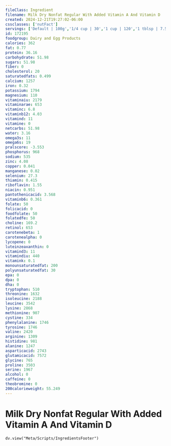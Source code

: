 ```yaml
---
fileClass: Ingredient
filename: Milk Dry Nonfat Regular With Added Vitamin A And Vitamin D
created: 2024-12-21T19:27:02-06:00
cssclasses: ['nutFact']
servings: ['Default | 100g','1/4 cup | 30','1 cup | 120','1 tblsp | 7.5']
id: 172195
foodgroup: Dairy and Egg Products
calories: 362
fat: 0.77
protein: 36.16
carbohydrate: 51.98
sugars: 51.98
fiber: 0
cholesterol: 20
saturatedfats: 0.499
calcium: 1257
iron: 0.32
potassium: 1794
magnesium: 110
vitaminaiu: 2179
vitaminarae: 653
vitaminc: 6.8
vitaminb12: 4.03
vitamind: 11
vitamine: 0
netcarbs: 51.98
water: 3.16
omega3s: 11
omega6s: 19
pralscore: -3.553
phosphorus: 968
sodium: 535
zinc: 4.08
copper: 0.041
manganese: 0.02
selenium: 27.3
thiamin: 0.415
riboflavin: 1.55
niacin: 0.951
pantothenicacid: 3.568
vitaminb6: 0.361
folate: 50
folicacid: 0
foodfolate: 50
folatedfe: 50
choline: 169.2
retinol: 653
carotenebeta: 1
carotenealpha: 0
lycopene: 0
luteinzeaxanthin: 0
vitamind3: 11
vitamindiu: 440
vitamink: 0.1
monounsaturatedfat: 200
polyunsaturatedfat: 30
epa: 0
dpa: 0
dha: 0
tryptophan: 510
threonine: 1632
isoleucine: 2188
leucine: 3542
lysine: 2868
methionine: 907
cystine: 334
phenylalanine: 1746
tyrosine: 1746
valine: 2420
arginine: 1309
histidine: 981
alanine: 1247
asparticacid: 2743
glutamicacid: 7572
glycine: 765
proline: 3503
serine: 1967
alcohol: 0
caffeine: 0
theobromine: 0
200calorieweight: 55.249
---
```


# Milk Dry Nonfat Regular With Added Vitamin A And Vitamin D

```dataviewjs
dv.view("Meta/Scripts/IngredientsFooter")
```